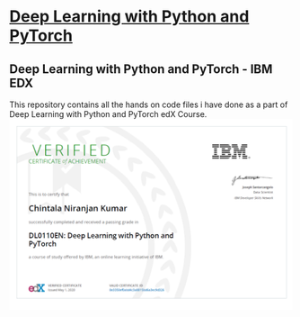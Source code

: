 # [Deep Learning with Python and PyTorch](https://www.edx.org/course/deep-learning-with-python-and-pytorch)
Deep Learning with Python and PyTorch - IBM EDX
--------------------------------

This repository contains all the hands on code files i have done as a part of Deep Learning with Python and PyTorch edX Course.
<img src = IBM%20Pytorch%20Certificate.PNG>
